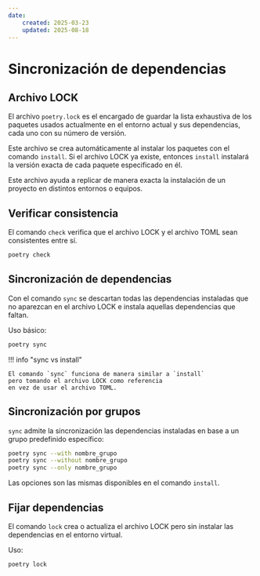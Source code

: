 ```yaml
---
date:
    created: 2025-03-23
    updated: 2025-08-18
---
```


# Sincronización de dependencias



## Archivo LOCK


El archivo `poetry.lock` es el encargado de guardar la lista exhaustiva de los paquetes usados actualmente 
en el entorno actual
y sus dependencias,
cada uno con su número de versión.

Este archivo se crea automáticamente al instalar los paquetes con el comando `install`.
Si el archivo LOCK ya existe,
entonces `install` instalará la versión exacta de cada paquete especificado en él.

Este archivo ayuda a replicar de manera exacta la instalación de un proyecto en distintos entornos o equipos.


## Verificar consistencia

El comando `check` verifica que el archivo LOCK
y el archivo TOML
sean consistentes entre sí.

```bash title="Verificar consistencia"
poetry check
```


## Sincronización de dependencias


Con el comando `sync` se descartan
todas las dependencias instaladas
que no aparezcan en el archivo LOCK
e instala aquellas dependencias que faltan.


Uso básico:

```bash title="Instalar dependencias - archivo LOCK"
poetry sync
```

!!! info "sync vs install"

    El comando `sync` funciona de manera similar a `install`
    pero tomando el archivo LOCK como referencia
    en vez de usar el archivo TOML.

## Sincronización por grupos

`sync` admite la sincronización las dependencias instaladas
en base a un grupo predefinido específico:

```bash title="Instalar dependencias - archivo LOCK (por grupos)"
poetry sync --with nombre_grupo
poetry sync --without nombre_grupo
poetry sync --only nombre_grupo
```

Las opciones son las mismas disponibles en el comando `install`.



## Fijar dependencias


El comando `lock` crea o actualiza el archivo LOCK
pero sin instalar las dependencias en el entorno virtual.

Uso:

```bash title="Fijar dependencias"
poetry lock
```
